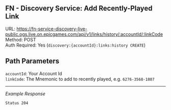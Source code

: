 ## FN - Discovery Service: Add Recently-Played Link

URL: https://fn-service-discovery-live-public.ogs.live.on.epicgames.com/api/v1/links/history/:accountId/:linkCode \
Method: POST \
Auth Required: Yes (`discovery:{accountId}:links:history CREATE`)

## Path Parameters

`accountId`: Your Account Id <br/>
`linkCode`: The Mnemonic to add to recently played, e.g. `6276-3568-1807`

---

_Example Response_

`Status 204`

